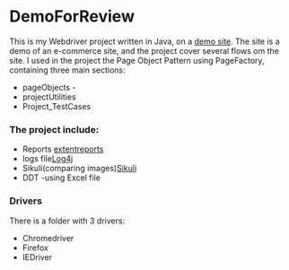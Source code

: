 # DemoForReview
This is my Webdriver project written in Java, on a [demo site](http://yoniflenner.net/prestashop/index.php). 
The site is a demo of an e-commerce site, and the project cover several flows om the site.
I used in the project the Page Object Pattern using PageFactory, containing three main sections:
* pageObjects - 
* projectUtilities
* Project_TestCases

### The project include:
* Reports [extentreports](http://extentreports.com/community/#Version_2) 
* logs file[Log4j](https://logging.apache.org/log4j/2.x/)
* Sikuli(comparing images)[Sikuli](http://sikulix.com/)
* DDT -using Excel file


### Drivers
There is a folder with 3 drivers:
* Chromedriver 
* Firefox 
* IEDriver
    
```
```






